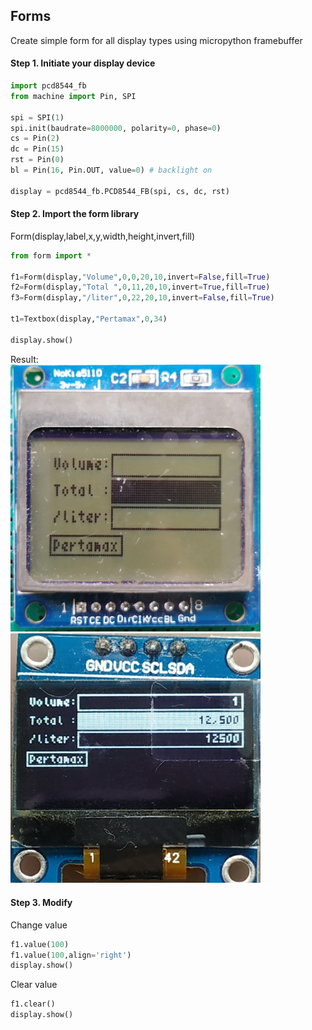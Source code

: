 ## Forms
Create simple form for all display types using micropython framebuffer

#### Step 1. Initiate your display device
```python
import pcd8544_fb
from machine import Pin, SPI

spi = SPI(1)
spi.init(baudrate=8000000, polarity=0, phase=0)
cs = Pin(2)
dc = Pin(15)
rst = Pin(0)
bl = Pin(16, Pin.OUT, value=0) # backlight on

display = pcd8544_fb.PCD8544_FB(spi, cs, dc, rst)
```
#### Step 2. Import the form library

Form(display,label,x,y,width,height,invert,fill)<br>

```python
from form import *

f1=Form(display,"Volume",0,0,20,10,invert=False,fill=True)
f2=Form(display,"Total ",0,11,20,10,invert=True,fill=True)
f3=Form(display,"/liter",0,22,20,10,invert=False,fill=True)

t1=Textbox(display,"Pertamax",0,34)

display.show()
```
Result:<br>
<img src="https://github.com/mdinata/micropython/blob/master/gui/asset/form_nokia.jpg" alt="drawing" width="400"/>
<img src="https://github.com/mdinata/micropython/blob/master/gui/asset/form_oled.jpg" alt="drawing" width="400"/>

#### Step 3. Modify
Change value
```python
f1.value(100)
f1.value(100,align='right')
display.show()
```
Clear value
```python
f1.clear()
display.show()
```
